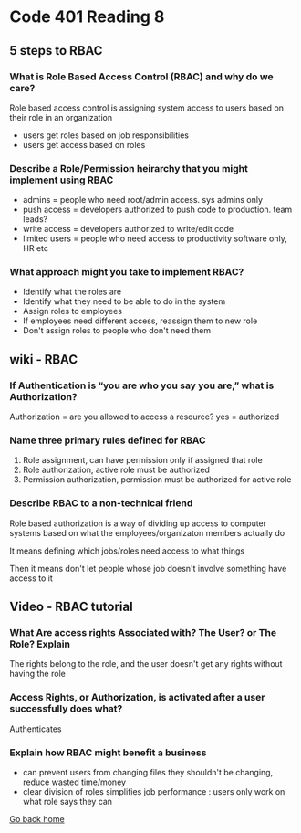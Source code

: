 # Code 401 Reading 8

## 5 steps to RBAC

### What is Role Based Access Control (RBAC) and why do we care?

Role based access control is assigning system access to users based on their role in an organization

- users get roles based on job responsibilities
- users get access based on roles

### Describe a Role/Permission heirarchy that you might implement using RBAC

- admins = people who need root/admin access. sys admins only
- push access = developers authorized to push code to production. team leads?
- write access = developers authorized to write/edit code
- limited users = people who need access to productivity software only, HR etc

### What approach might you take to implement RBAC?

- Identify what the roles are
- Identify what they need to be able to do in the system
- Assign roles to employees
- If employees need different access, reassign them to new role
- Don't assign roles to people who don't need them

## wiki - RBAC

### If Authentication is “you are who you say you are,” what is Authorization?

Authorization = are you allowed to access a resource? yes = authorized

### Name three primary rules defined for RBAC

1. Role assignment, can have permission only if assigned that role
2. Role authorization, active role must be authorized
3. Permission authorization, permission must be authorized for active role

### Describe RBAC to a non-technical friend

Role based authorization is a way of dividing up access to computer systems based on what the employees/organizaton members actually do

It means defining which jobs/roles need access to what things

Then it means don't let people whose job doesn't involve something have access to it

## Video - RBAC tutorial

### What Are access rights Associated with? The User? or The Role? Explain

The rights belong to the role, and the user doesn't get any rights without having the role

### Access Rights, or Authorization, is activated after a user successfully does what?

Authenticates

### Explain how RBAC might benefit a business

- can prevent users from changing files they shouldn't be changing, reduce wasted time/money
- clear division of roles simplifies job performance : users only work on what role says they can

[Go back home](/../reading-notes/)
